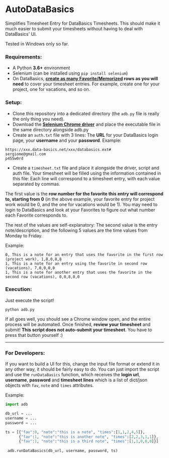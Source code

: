# AutoDataBasics
Simplifies Timesheet Entry for DataBasics Timesheets. This should make it much easier to submit your timesheets without having to deal with DataBasics' UI.

Tested in Windows only so far.

### Requirements:
* A Python **3.6+** environment
* Selenium (can be installed using ``pip install selenium``)
* On DataBasics, **[create as many Favorite/Memorized](https://databasics.atlassian.net/wiki/spaces/PG6/pages/526544/Favorites+Timesheet) rows as you will need** to cover your timesheet entries. For example, create one for your project, one for vacations, and so on.

### Setup:
* Clone this repository into a dedicated directory (the ``adb.py`` file is really the only thing you need).
* Download the **[Selenium Chrome driver](https://chromedriver.chromium.org/downloads)** and place the executable file in the same directory alongside adb.py
* Create an ``auth.txt`` file with 3 lines: The **URL** for your DataBasics login page, your **username** and your **password**. Example:
```
https://xxx.data-basics.net/xxx/databasics.ext#
sergiome@gmail.com
p455w0rd
```
* Create a ``timesheet.txt`` file and place it alongside the driver, script and auth file. Your timesheet will be filled using the information contained in this file: Each line will correspond to a timesheet entry, with each value separated by commas. 

The first value is the **row number for the favorite this entry will correspond to, starting from 0** (in the above example, your favorite entry for project work would be 0, and the one for vacations would be 1). You may need to login to DataBasics and look at your Favorites to figure out what number each Favorite corresponds to.

The rest of the values are self-explanatory: The second value is the entry note/description, and the following 5 values are the time values from Monday to Friday. 

Example: 
```
0, This is a note for an entry that uses the favorite in the first row (project work), 1,8,0,8,8
1, This is a note for an entry using the favorite in second row (vacations), 7,0,0,0,0
1, This is a note for another entry that uses the favorite in the second row (vacations), 0,0,8,0,0
```
### Execution:
Just execute the script!

```python adb.py```

If all goes well, you should see a Chrome window open, and the entire process will be automated. Once finished, **review your timesheet** and submit! **This script does not auto-submit your timesheet**. You have to press that button yourself :)

---

### For Developers:

If you want to build a UI for this, change the input file format or extend it in any other way, it should be fairly easy to do. You can just import the script and use the ``runDataBasics`` function, which receives the **login url**, **username**, **password** and **timesheet lines** which is a list of dict/json objects with ``fav``, ``note`` and ``times`` attributes.

Example:
``` py
import adb

db_url = ...
username = ...
password = ...

ts = [{"fav":0, "note":"this is a note", "times":[1,1,2,4,5]},
      {"fav":1, "note":"this is another note", "times":[2,2,3,1,1]},
      {"fav":1, "note":"this is a third note", "times":[1,1,0,0,0]}]
 
 adb.runDataBasics(db_url, username, password, ts)
 ```
